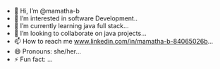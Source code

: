 - 👋 Hi, I’m @mamatha-b
- 👀 I’m interested in software Development..
- 🌱 I’m currently learning java full stack...
- 💞️ I’m looking to collaborate on java projects...
- 📫 How to reach me www.linkedin.com/in/mamatha-b-84065026b...
- 😄 Pronouns: she/her...
- ⚡ Fun fact: ...

<!---
mamatha baarki is a ✨ special ✨ repository because its `README.md` (this file) appears on your GitHub profile.
You can click the Preview link to take a look at your changes.
--->
